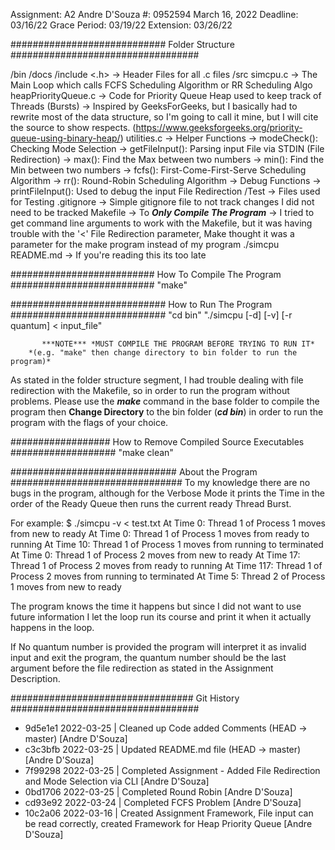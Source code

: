 Assignment: A2
Andre D'Souza
#: 0952594
March 16, 2022
Deadline: 03/16/22
Grace Period: 03/19/22
Extension: 03/26/22

############################ Folder Structure ##################################

/bin
  <Executables>
/docs
/include
  <.h>
    -> Header Files for all .c files
/src
  simcpu.c
    -> The Main Loop which calls FCFS Scheduling Algorithm or RR Scheduling Algo
  heapPriorityQueue.c
    -> Code for Priority Queue Heap used to keep track of Threads (Bursts)
      -> Inspired by GeeksForGeeks, but I basically had to rewrite most of the
         data structure, so I'm going to call it mine, but I will cite the source
         to show respects.
         (https://www.geeksforgeeks.org/priority-queue-using-binary-heap/)
  utilities.c
    -> Helper Functions
      -> modeCheck(): Checking Mode Selection
      -> getFileInput(): Parsing input File via STDIN (File Redirection)
      -> max(): Find the Max between two numbers
      -> min(): Find the Min between two numbers
      -> fcfs(): First-Come-First-Serve Scheduling Algorithm
      -> rr(): Round-Robin Scheduling Algorithm
    -> Debug Functions
      -> printFileInput(): Used to debug the input File Redirection
/Test
  -> Files used for Testing
.gitignore
  -> Simple gitignore file to not track changes I did not need to be tracked
Makefile
  -> To ***Only Compile The Program***
  -> I tried to get command line arguments to work with the Makefile, but it was
     having trouble with the '<' File Redirection parameter, Make thought it was
     a parameter for the make program instead of my program ./simcpu
README.md
  -> If you're reading this its too late

########################## How To Compile The Program ##########################
"make"

############################ How to Run The Program ############################
"cd bin"
"./simcpu [-d] [-v] [-r quantum] < input_file"

           ***NOTE*** *MUST COMPILE THE PROGRAM BEFORE TRYING TO RUN IT*
        *(e.g. "make" then change directory to bin folder to run the program)*

As stated in the folder structure segment, I had trouble dealing with file
redirection with the Makefile, so in order to run the program without problems.
Please use the ***make*** command in the base folder to compile the program
then **Change Directory** to the bin folder (***cd bin***) in order to run the
program with the flags of your choice.

################## How to Remove Compiled Source Executables ###################
"make clean"

############################## About the Program ###############################
To my knowledge there are no bugs in the program, although for the Verbose Mode
it prints the Time in the order of the Ready Queue then runs the current ready
Thread Burst.

For example:
$ ./simcpu -v < test.txt
At Time 0: Thread 1 of Process 1 moves from new to ready
At Time 0: Thread 1 of Process 1 moves from ready to running
At Time 10: Thread 1 of Process 1 moves from running to terminated
At Time 0: Thread 1 of Process 2 moves from new to ready
At Time 17: Thread 1 of Process 2 moves from ready to running
At Time 117: Thread 1 of Process 2 moves from running to terminated
At Time 5: Thread 2 of Process 1 moves from new to ready

The program knows the time it happens but since I did not want to use future
information I let the loop run its course and print it when it actually happens
in the loop.

If No quantum number is provided the program will interpret it as invalid input
and exit the program, the quantum number should be the last argument before
the file redirection as stated in the Assignment Description.

################################# Git History ##################################
* 9d5e1e1 2022-03-25 | Cleaned up Code added Comments (HEAD -> master) [Andre D'Souza]
* c3c3bfb 2022-03-25 | Updated README.md file (HEAD -> master) [Andre D'Souza]
* 7f99298 2022-03-25 | Completed Assignment - Added File Redirection and Mode Selection via CLI [Andre D'Souza]
* 0bd1706 2022-03-25 | Completed Round Robin [Andre D'Souza]
* cd93e92 2022-03-24 | Completed FCFS Problem [Andre D'Souza]
* 10c2a06 2022-03-16 | Created Assignment Framework, File input can be read correctly, created Framework for Heap Priority Queue [Andre D'Souza]
